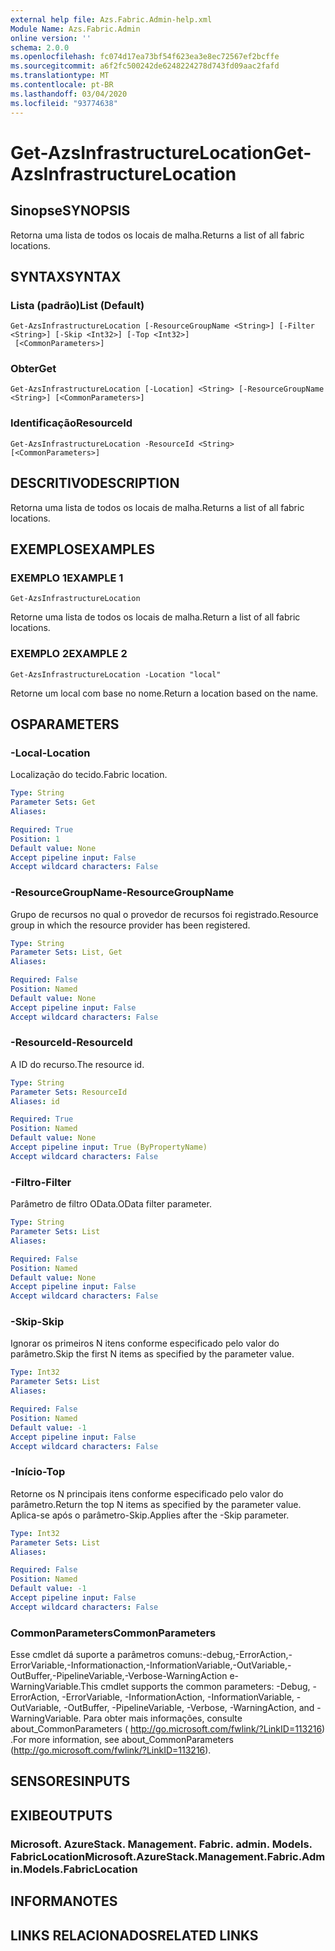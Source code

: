 ```yaml
---
external help file: Azs.Fabric.Admin-help.xml
Module Name: Azs.Fabric.Admin
online version: ''
schema: 2.0.0
ms.openlocfilehash: fc074d17ea73bf54f623ea3e8ec72567ef2bcffe
ms.sourcegitcommit: a6f2fc500242de6248224278d743fd09aac2fafd
ms.translationtype: MT
ms.contentlocale: pt-BR
ms.lasthandoff: 03/04/2020
ms.locfileid: "93774638"
---
```

# <span data-ttu-id="40f19-101">Get-AzsInfrastructureLocation</span><span class="sxs-lookup"><span data-stu-id="40f19-101">Get-AzsInfrastructureLocation</span></span>

## <span data-ttu-id="40f19-102">Sinopse</span><span class="sxs-lookup"><span data-stu-id="40f19-102">SYNOPSIS</span></span>
<span data-ttu-id="40f19-103">Retorna uma lista de todos os locais de malha.</span><span class="sxs-lookup"><span data-stu-id="40f19-103">Returns a list of all fabric locations.</span></span>

## <span data-ttu-id="40f19-104">SYNTAX</span><span class="sxs-lookup"><span data-stu-id="40f19-104">SYNTAX</span></span>

### <span data-ttu-id="40f19-105">Lista (padrão)</span><span class="sxs-lookup"><span data-stu-id="40f19-105">List (Default)</span></span>
```
Get-AzsInfrastructureLocation [-ResourceGroupName <String>] [-Filter <String>] [-Skip <Int32>] [-Top <Int32>]
 [<CommonParameters>]
```

### <span data-ttu-id="40f19-106">Obter</span><span class="sxs-lookup"><span data-stu-id="40f19-106">Get</span></span>
```
Get-AzsInfrastructureLocation [-Location] <String> [-ResourceGroupName <String>] [<CommonParameters>]
```

### <span data-ttu-id="40f19-107">Identificação</span><span class="sxs-lookup"><span data-stu-id="40f19-107">ResourceId</span></span>
```
Get-AzsInfrastructureLocation -ResourceId <String> [<CommonParameters>]
```

## <span data-ttu-id="40f19-108">DESCRITIVO</span><span class="sxs-lookup"><span data-stu-id="40f19-108">DESCRIPTION</span></span>
<span data-ttu-id="40f19-109">Retorna uma lista de todos os locais de malha.</span><span class="sxs-lookup"><span data-stu-id="40f19-109">Returns a list of all fabric locations.</span></span>

## <span data-ttu-id="40f19-110">EXEMPLOS</span><span class="sxs-lookup"><span data-stu-id="40f19-110">EXAMPLES</span></span>

### <span data-ttu-id="40f19-111">EXEMPLO 1</span><span class="sxs-lookup"><span data-stu-id="40f19-111">EXAMPLE 1</span></span>
```
Get-AzsInfrastructureLocation
```

<span data-ttu-id="40f19-112">Retorne uma lista de todos os locais de malha.</span><span class="sxs-lookup"><span data-stu-id="40f19-112">Return a list of all fabric locations.</span></span>

### <span data-ttu-id="40f19-113">EXEMPLO 2</span><span class="sxs-lookup"><span data-stu-id="40f19-113">EXAMPLE 2</span></span>
```
Get-AzsInfrastructureLocation -Location "local"
```

<span data-ttu-id="40f19-114">Retorne um local com base no nome.</span><span class="sxs-lookup"><span data-stu-id="40f19-114">Return a location based on the name.</span></span>

## <span data-ttu-id="40f19-115">OS</span><span class="sxs-lookup"><span data-stu-id="40f19-115">PARAMETERS</span></span>

### <span data-ttu-id="40f19-116">-Local</span><span class="sxs-lookup"><span data-stu-id="40f19-116">-Location</span></span>
<span data-ttu-id="40f19-117">Localização do tecido.</span><span class="sxs-lookup"><span data-stu-id="40f19-117">Fabric location.</span></span>

```yaml
Type: String
Parameter Sets: Get
Aliases:

Required: True
Position: 1
Default value: None
Accept pipeline input: False
Accept wildcard characters: False
```

### <span data-ttu-id="40f19-118">-ResourceGroupName</span><span class="sxs-lookup"><span data-stu-id="40f19-118">-ResourceGroupName</span></span>
<span data-ttu-id="40f19-119">Grupo de recursos no qual o provedor de recursos foi registrado.</span><span class="sxs-lookup"><span data-stu-id="40f19-119">Resource group in which the resource provider has been registered.</span></span>

```yaml
Type: String
Parameter Sets: List, Get
Aliases:

Required: False
Position: Named
Default value: None
Accept pipeline input: False
Accept wildcard characters: False
```

### <span data-ttu-id="40f19-120">-ResourceId</span><span class="sxs-lookup"><span data-stu-id="40f19-120">-ResourceId</span></span>
<span data-ttu-id="40f19-121">A ID do recurso.</span><span class="sxs-lookup"><span data-stu-id="40f19-121">The resource id.</span></span>

```yaml
Type: String
Parameter Sets: ResourceId
Aliases: id

Required: True
Position: Named
Default value: None
Accept pipeline input: True (ByPropertyName)
Accept wildcard characters: False
```

### <span data-ttu-id="40f19-122">-Filtro</span><span class="sxs-lookup"><span data-stu-id="40f19-122">-Filter</span></span>
<span data-ttu-id="40f19-123">Parâmetro de filtro OData.</span><span class="sxs-lookup"><span data-stu-id="40f19-123">OData filter parameter.</span></span>

```yaml
Type: String
Parameter Sets: List
Aliases:

Required: False
Position: Named
Default value: None
Accept pipeline input: False
Accept wildcard characters: False
```

### <span data-ttu-id="40f19-124">-Skip</span><span class="sxs-lookup"><span data-stu-id="40f19-124">-Skip</span></span>
<span data-ttu-id="40f19-125">Ignorar os primeiros N itens conforme especificado pelo valor do parâmetro.</span><span class="sxs-lookup"><span data-stu-id="40f19-125">Skip the first N items as specified by the parameter value.</span></span>

```yaml
Type: Int32
Parameter Sets: List
Aliases:

Required: False
Position: Named
Default value: -1
Accept pipeline input: False
Accept wildcard characters: False
```

### <span data-ttu-id="40f19-126">-Início</span><span class="sxs-lookup"><span data-stu-id="40f19-126">-Top</span></span>
<span data-ttu-id="40f19-127">Retorne os N principais itens conforme especificado pelo valor do parâmetro.</span><span class="sxs-lookup"><span data-stu-id="40f19-127">Return the top N items as specified by the parameter value.</span></span>
<span data-ttu-id="40f19-128">Aplica-se após o parâmetro-Skip.</span><span class="sxs-lookup"><span data-stu-id="40f19-128">Applies after the -Skip parameter.</span></span>

```yaml
Type: Int32
Parameter Sets: List
Aliases:

Required: False
Position: Named
Default value: -1
Accept pipeline input: False
Accept wildcard characters: False
```

### <span data-ttu-id="40f19-129">CommonParameters</span><span class="sxs-lookup"><span data-stu-id="40f19-129">CommonParameters</span></span>
<span data-ttu-id="40f19-130">Esse cmdlet dá suporte a parâmetros comuns:-debug,-ErrorAction,-ErrorVariable,-Informationaction,-InformationVariable,-OutVariable,-OutBuffer,-PipelineVariable,-Verbose-WarningAction e-WarningVariable.</span><span class="sxs-lookup"><span data-stu-id="40f19-130">This cmdlet supports the common parameters: -Debug, -ErrorAction, -ErrorVariable, -InformationAction, -InformationVariable, -OutVariable, -OutBuffer, -PipelineVariable, -Verbose, -WarningAction, and -WarningVariable.</span></span> <span data-ttu-id="40f19-131">Para obter mais informações, consulte about_CommonParameters ( http://go.microsoft.com/fwlink/?LinkID=113216) .</span><span class="sxs-lookup"><span data-stu-id="40f19-131">For more information, see about_CommonParameters (http://go.microsoft.com/fwlink/?LinkID=113216).</span></span>

## <span data-ttu-id="40f19-132">SENSORES</span><span class="sxs-lookup"><span data-stu-id="40f19-132">INPUTS</span></span>

## <span data-ttu-id="40f19-133">EXIBE</span><span class="sxs-lookup"><span data-stu-id="40f19-133">OUTPUTS</span></span>

### <span data-ttu-id="40f19-134">Microsoft. AzureStack. Management. Fabric. admin. Models. FabricLocation</span><span class="sxs-lookup"><span data-stu-id="40f19-134">Microsoft.AzureStack.Management.Fabric.Admin.Models.FabricLocation</span></span>

## <span data-ttu-id="40f19-135">INFORMA</span><span class="sxs-lookup"><span data-stu-id="40f19-135">NOTES</span></span>

## <span data-ttu-id="40f19-136">LINKS RELACIONADOS</span><span class="sxs-lookup"><span data-stu-id="40f19-136">RELATED LINKS</span></span>
